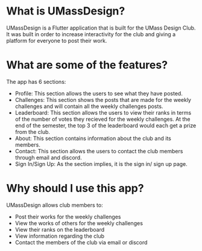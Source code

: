 # What is UMassDesign?

UMassDesign is a Flutter application that is built for the UMass Design Club. It was built in order to increase interactivity for the club and giving a platform for everyone to post their work. 

# What are some of the features?
The app has 6 sections: 
* Profile: This section allows the users to see what they have posted. 
* Challenges: This section shows the posts that are made for the weekly challenges and will contain all the weekly challenges posts. 
* Leaderboard: This section allows the users to view their ranks in terms of the number of votes they recieved for the weekly challenges. At the end of the semester, the top 3 of the leaderboard would each get a prize from the club.  
* About: This section contains information about the club and its members. 
* Contact: This section allows the users to contact the club members through email and discord.
* Sign In/Sign Up: As the section implies, it is the sign in/ sign up page.  

# Why should I use this app?
UMassDesign allows club members to:
* Post their works for the weekly challenges
* View the works of others for the weekly challenges
* View their ranks on the leaderboard
* View information regarding the club  
* Contact the members of the club via email or discord
